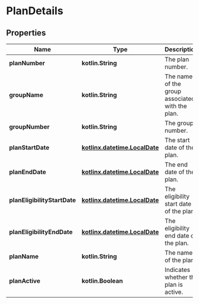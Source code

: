 
# PlanDetails

## Properties
Name | Type | Description | Notes
------------ | ------------- | ------------- | -------------
**planNumber** | **kotlin.String** | The plan number. |  [optional]
**groupName** | **kotlin.String** | The name of the group associated with the plan. |  [optional]
**groupNumber** | **kotlin.String** | The group number. |  [optional]
**planStartDate** | [**kotlinx.datetime.LocalDate**](kotlinx.datetime.LocalDate.md) | The start date of the plan. |  [optional]
**planEndDate** | [**kotlinx.datetime.LocalDate**](kotlinx.datetime.LocalDate.md) | The end date of the plan. |  [optional]
**planEligibilityStartDate** | [**kotlinx.datetime.LocalDate**](kotlinx.datetime.LocalDate.md) | The eligibility start date of the plan. |  [optional]
**planEligibilityEndDate** | [**kotlinx.datetime.LocalDate**](kotlinx.datetime.LocalDate.md) | The eligibility end date of the plan. |  [optional]
**planName** | **kotlin.String** | The name of the plan. |  [optional]
**planActive** | **kotlin.Boolean** | Indicates whether the plan is active. |  [optional]



